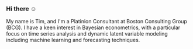 ### Hi there :relaxed:
My name is Tim, and I'm a Platinion Consultant at Boston Consulting Group (BCG). I have a keen interest in Bayesian econometrics, with a particular focus on time series analysis and dynamic latent variable modeling including machine learning and forecasting techniques.


